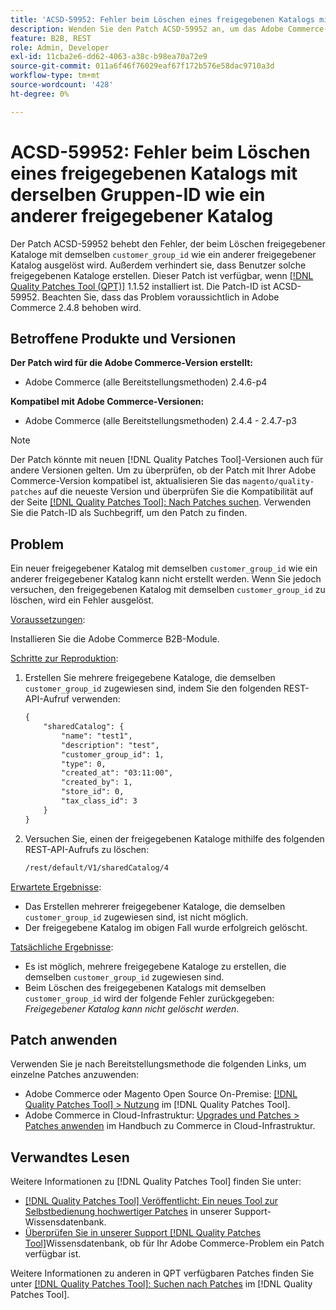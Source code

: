 ```yaml
---
title: 'ACSD-59952: Fehler beim Löschen eines freigegebenen Katalogs mit derselben Gruppen-ID wie ein anderer freigegebener Katalog'
description: Wenden Sie den Patch ACSD-59952 an, um das Adobe Commerce-Problem zu beheben, bei dem beim Löschen eines freigegebenen Katalogs mit derselben „customer_group_id“ wie ein anderer freigegebener Katalog ein Fehler ausgelöst wird.
feature: B2B, REST
role: Admin, Developer
exl-id: 11cba2e6-dd62-4063-a38c-b98ea70a72e9
source-git-commit: 011a6f46f76029eaf67f172b576e58dac9710a3d
workflow-type: tm+mt
source-wordcount: '428'
ht-degree: 0%

---
```


# ACSD-59952: Fehler beim Löschen eines freigegebenen Katalogs mit derselben Gruppen-ID wie ein anderer freigegebener Katalog

Der Patch ACSD-59952 behebt den Fehler, der beim Löschen freigegebener Kataloge mit demselben `customer_group_id` wie ein anderer freigegebener Katalog ausgelöst wird. Außerdem verhindert sie, dass Benutzer solche freigegebenen Kataloge erstellen. Dieser Patch ist verfügbar, wenn [[!DNL Quality Patches Tool (QPT)]](https://experienceleague.adobe.com/en/docs/commerce-operations/tools/quality-patches-tool/quality-patches-tool-to-self-serve-quality-patches) 1.1.52 installiert ist. Die Patch-ID ist ACSD-59952. Beachten Sie, dass das Problem voraussichtlich in Adobe Commerce 2.4.8 behoben wird.

## Betroffene Produkte und Versionen

**Der Patch wird für die Adobe Commerce-Version erstellt:**

* Adobe Commerce (alle Bereitstellungsmethoden) 2.4.6-p4

**Kompatibel mit Adobe Commerce-Versionen:**

* Adobe Commerce (alle Bereitstellungsmethoden) 2.4.4 - 2.4.7-p3

>[!NOTE]
>
>Der Patch könnte mit neuen [!DNL Quality Patches Tool]-Versionen auch für andere Versionen gelten. Um zu überprüfen, ob der Patch mit Ihrer Adobe Commerce-Version kompatibel ist, aktualisieren Sie das `magento/quality-patches` auf die neueste Version und überprüfen Sie die Kompatibilität auf der Seite [[!DNL Quality Patches Tool]: Nach Patches suchen](https://experienceleague.adobe.com/tools/commerce-quality-patches/index.html). Verwenden Sie die Patch-ID als Suchbegriff, um den Patch zu finden.

## Problem

Ein neuer freigegebener Katalog mit demselben `customer_group_id` wie ein anderer freigegebener Katalog kann nicht erstellt werden. Wenn Sie jedoch versuchen, den freigegebenen Katalog mit demselben `customer_group_id` zu löschen, wird ein Fehler ausgelöst.

<u>Voraussetzungen</u>:

Installieren Sie die Adobe Commerce B2B-Module.

<u>Schritte zur Reproduktion</u>:

1. Erstellen Sie mehrere freigegebene Kataloge, die demselben `customer_group_id` zugewiesen sind, indem Sie den folgenden REST-API-Aufruf verwenden:

   ```REST
   {
       "sharedCatalog": {
           "name": "test1",
           "description": "test",
           "customer_group_id": 1,
           "type": 0,
           "created_at": "03:11:00",
           "created_by": 1,
           "store_id": 0,
           "tax_class_id": 3
       }
   }
   ```

1. Versuchen Sie, einen der freigegebenen Kataloge mithilfe des folgenden REST-API-Aufrufs zu löschen:

   ```REST
   /rest/default/V1/sharedCatalog/4
   ```

<u>Erwartete Ergebnisse</u>:

* Das Erstellen mehrerer freigegebener Kataloge, die demselben `customer_group_id` zugewiesen sind, ist nicht möglich.
* Der freigegebene Katalog im obigen Fall wurde erfolgreich gelöscht.

<u>Tatsächliche Ergebnisse</u>:

* Es ist möglich, mehrere freigegebene Kataloge zu erstellen, die demselben `customer_group_id` zugewiesen sind.
* Beim Löschen des freigegebenen Katalogs mit demselben `customer_group_id` wird der folgende Fehler zurückgegeben: *Freigegebener Katalog kann nicht gelöscht werden*.

## Patch anwenden

Verwenden Sie je nach Bereitstellungsmethode die folgenden Links, um einzelne Patches anzuwenden:

* Adobe Commerce oder Magento Open Source On-Premise: [[!DNL Quality Patches Tool] > Nutzung](/help/tools/quality-patches-tool/usage.md) im [!DNL Quality Patches Tool].
* Adobe Commerce in Cloud-Infrastruktur: [Upgrades und Patches > Patches anwenden](https://experienceleague.adobe.com/docs/commerce-cloud-service/user-guide/develop/upgrade/apply-patches.html) im Handbuch zu Commerce in Cloud-Infrastruktur.

## Verwandtes Lesen

Weitere Informationen zu [!DNL Quality Patches Tool] finden Sie unter:

* [[!DNL Quality Patches Tool] Veröffentlicht: Ein neues Tool zur Selbstbedienung hochwertiger Patches](https://experienceleague.adobe.com/en/docs/commerce-operations/tools/quality-patches-tool/quality-patches-tool-to-self-serve-quality-patches) in unserer Support-Wissensdatenbank.
* [Überprüfen Sie in unserer Support [!DNL Quality Patches Tool]](/help/tools/quality-patches-tool/patches-available-in-qpt/check-patch-for-magento-issue-with-magento-quality-patches.md)Wissensdatenbank, ob für Ihr Adobe Commerce-Problem ein Patch verfügbar ist.

Weitere Informationen zu anderen in QPT verfügbaren Patches finden Sie unter [[!DNL Quality Patches Tool]: Suchen nach Patches](https://experienceleague.adobe.com/tools/commerce-quality-patches/index.html) im [!DNL Quality Patches Tool].
